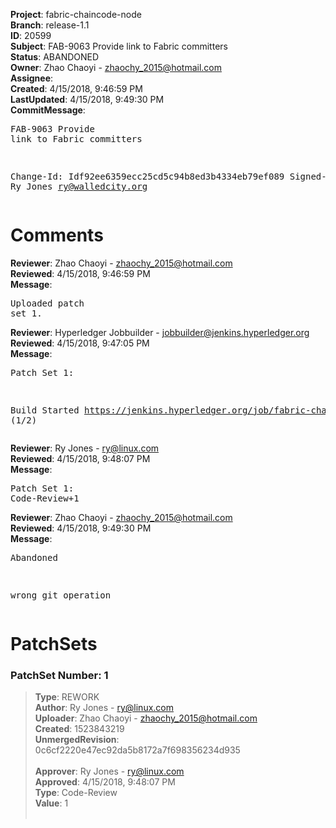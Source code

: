 <strong>Project</strong>: fabric-chaincode-node<br><strong>Branch</strong>: release-1.1<br><strong>ID</strong>: 20599<br><strong>Subject</strong>: FAB-9063 Provide link to Fabric committers<br><strong>Status</strong>: ABANDONED<br><strong>Owner</strong>: Zhao Chaoyi - zhaochy_2015@hotmail.com<br><strong>Assignee</strong>:<br><strong>Created</strong>: 4/15/2018, 9:46:59 PM<br><strong>LastUpdated</strong>: 4/15/2018, 9:49:30 PM<br><strong>CommitMessage</strong>:<br><pre>FAB-9063 Provide link to Fabric committers

Change-Id: Idf92ee6359ecc25cd5c94b8ed3b4334eb79ef089
Signed-off-by: Ry Jones <ry@walledcity.org>
</pre><h1>Comments</h1><strong>Reviewer</strong>: Zhao Chaoyi - zhaochy_2015@hotmail.com<br><strong>Reviewed</strong>: 4/15/2018, 9:46:59 PM<br><strong>Message</strong>: <pre>Uploaded patch set 1.</pre><strong>Reviewer</strong>: Hyperledger Jobbuilder - jobbuilder@jenkins.hyperledger.org<br><strong>Reviewed</strong>: 4/15/2018, 9:47:05 PM<br><strong>Message</strong>: <pre>Patch Set 1:

Build Started https://jenkins.hyperledger.org/job/fabric-chaincode-node-verify-s390x/128/ (1/2)</pre><strong>Reviewer</strong>: Ry Jones - ry@linux.com<br><strong>Reviewed</strong>: 4/15/2018, 9:48:07 PM<br><strong>Message</strong>: <pre>Patch Set 1: Code-Review+1</pre><strong>Reviewer</strong>: Zhao Chaoyi - zhaochy_2015@hotmail.com<br><strong>Reviewed</strong>: 4/15/2018, 9:49:30 PM<br><strong>Message</strong>: <pre>Abandoned

wrong git operation</pre><h1>PatchSets</h1><h3>PatchSet Number: 1</h3><blockquote><strong>Type</strong>: REWORK<br><strong>Author</strong>: Ry Jones - ry@linux.com<br><strong>Uploader</strong>: Zhao Chaoyi - zhaochy_2015@hotmail.com<br><strong>Created</strong>: 1523843219<br><strong>UnmergedRevision</strong>: 0c6cf2220e47ec92da5b8172a7f698356234d935<br><br><strong>Approver</strong>: Ry Jones - ry@linux.com<br><strong>Approved</strong>: 4/15/2018, 9:48:07 PM<br><strong>Type</strong>: Code-Review<br><strong>Value</strong>: 1<br><br></blockquote>